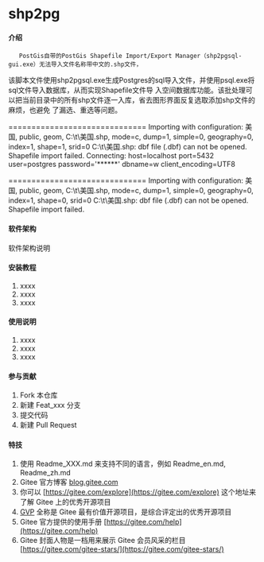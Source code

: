 # shp2pg

#### 介绍
       PostGis自带的PostGis Shapefile Import/Export Manager（shp2pgsql-gui.exe）无法导入文件名称带中文的.shp文件，
该脚本文件使用shp2pgsql.exe生成Postgres的sql导入文件，并使用psql.exe将sql文件导入数据库，从而实现Shapefile文件导
入空间数据库功能。该批处理可以把当前目录中的所有shp文件逐一入库，省去图形界面反复选取添加shp文件的麻烦，也避免
了漏选、重选等问题。

==============================
Importing with configuration: 美国, public, geom, C:\t\美国.shp, mode=c, dump=1, simple=0, geography=0, index=1, shape=1, srid=0
C:\t\美国.shp: dbf file (.dbf) can not be opened.
Shapefile import failed.
Connecting:  host=localhost port=5432 user=postgres password='******' dbname=w client_encoding=UTF8

==============================
Importing with configuration: 美国, public, geom, C:\t\美国.shp, mode=c, dump=1, simple=0, geography=0, index=1, shape=0, srid=0
C:\t\美国.shp: dbf file (.dbf) can not be opened.
Shapefile import failed.


#### 软件架构
软件架构说明


#### 安装教程

1.  xxxx
2.  xxxx
3.  xxxx

#### 使用说明

1.  xxxx
2.  xxxx
3.  xxxx

#### 参与贡献

1.  Fork 本仓库
2.  新建 Feat_xxx 分支
3.  提交代码
4.  新建 Pull Request


#### 特技

1.  使用 Readme\_XXX.md 来支持不同的语言，例如 Readme\_en.md, Readme\_zh.md
2.  Gitee 官方博客 [blog.gitee.com](https://blog.gitee.com)
3.  你可以 [https://gitee.com/explore](https://gitee.com/explore) 这个地址来了解 Gitee 上的优秀开源项目
4.  [GVP](https://gitee.com/gvp) 全称是 Gitee 最有价值开源项目，是综合评定出的优秀开源项目
5.  Gitee 官方提供的使用手册 [https://gitee.com/help](https://gitee.com/help)
6.  Gitee 封面人物是一档用来展示 Gitee 会员风采的栏目 [https://gitee.com/gitee-stars/](https://gitee.com/gitee-stars/)
